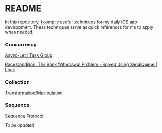 # README

In this repository, I compile useful techniques for my daily iOS app development. These techniques serve as quick references for me to apply when needed.

### Concurrency

[Async-Let | Task Group](https://github.com/DzeDze/iOS-Development-Techniques/tree/main/Concurrency)

[Race Condition: The Bank Withdrawal Problem - Solved Using SerialQueue | Lock](https://github.com/DzeDze/iOS-Development-Techniques/blob/main/Concurrency/Race%20Condition-%20The%20Bank%20Withdrawal%20Problem.md)

### Collection

[Transformation/Manipulation](https://github.com/DzeDze/iOS-Development-Techniques/blob/main/CollectionHigherOrderFunctions.md)

### Sequence

[Sequence Protocol](https://github.com/DzeDze/iOS-Development-Techniques/blob/main/SequenceProtocol.md)

*To be updated*